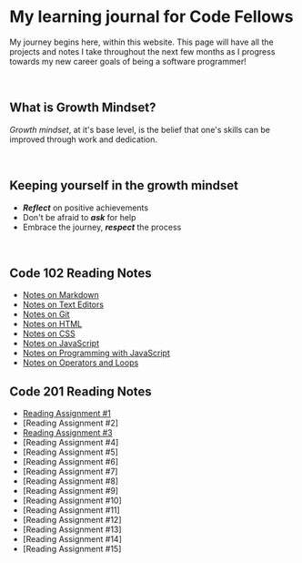 # My learning journal for Code Fellows

My journey begins here, within this website. This page will have all the projects and notes I take throughout the next few months as I progress towards my new career goals of being a software programmer!

&nbsp;

## What is Growth Mindset?

*Growth mindset*, at it's base level, is the belief that one's skills can be improved through work and dedication.

&nbsp;

## Keeping yourself in the growth mindset

- ***Reflect*** on positive achievements
- Don't be afraid to ***ask*** for help
- Embrace the journey, ***respect*** the process  

&nbsp;

## Code 102 Reading Notes

- [Notes on Markdown](markdownnotes.md)
- [Notes on Text Editors](textnotes.md)
- [Notes on Git](gitnotes.md)
- [Notes on HTML](htmlnotes.md)
- [Notes on CSS](cssnotes.md)
- [Notes on JavaScript](javascriptnotes.md)
- [Notes on Programming with JavaScript](programwithjavanotes.md)
- [Notes on Operators and Loops](operatorsandloopsnotes.md)

## Code 201 Reading Notes

- [Reading Assignment #1](class-01.md)
- [Reading Assignment #2]
- [Reading Assignment #3](class-03.md)
- [Reading Assignment #4]
- [Reading Assignment #5]
- [Reading Assignment #6]
- [Reading Assignment #7]
- [Reading Assignment #8]
- [Reading Assignment #9]
- [Reading Assignment #10]
- [Reading Assignment #11]
- [Reading Assignment #12]
- [Reading Assignment #13]
- [Reading Assignment #14]
- [Reading Assignment #15]
